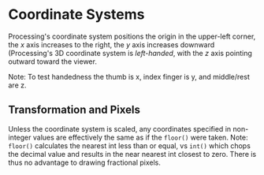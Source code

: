 Coordinate Systems
==================


Processing's coordinate system positions the origin in the upper-left corner, the *x* axis increases to the right, the *y* axis increases downward (Processing's 3D coordinate system is *left-handed*, with the *z* axis pointing outward toward the viewer.

Note: To test handedness the thumb is x, index finger is y, and middle/rest are z.


## Transformation and Pixels

Unless the coordinate system is scaled, any coordinates specified in non-integer values are effectively the same as  if the `floor()` were taken. Note: `floor()` calculates the nearest int less than or equal, vs `int()` which chops the decimal value and results in the near nearest int closest to zero. There is thus no advantage to drawing fractional pixels.
